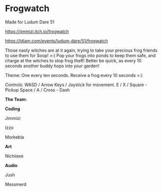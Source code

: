 # Frogwatch
Made for Ludum Dare 51

https://jimmizi.itch.io/frogwatch

https://ldjam.com/events/ludum-dare/51/frogwatch

Those nasty witches are at it again, trying to take your precious frog friends to use them for Soop! >:( Pop your frogs into ponds to keep them safe, and charge at the witches to stop frog theft! Better be quick, as every 10 seconds another buddy hops into your garden!



Theme: One every ten seconds. Receive a frog every 10 seconds >:)

Controls: WASD / Arrow Keys / Joystick for movement. E / X / Square - Pickup Space / A / Cross - Dash


**The Team:**

**Coding**

Jimmizi

Izzo

Morkebla

**Art**

Nichiiexe

**Audio**

Jush

Messmerd
